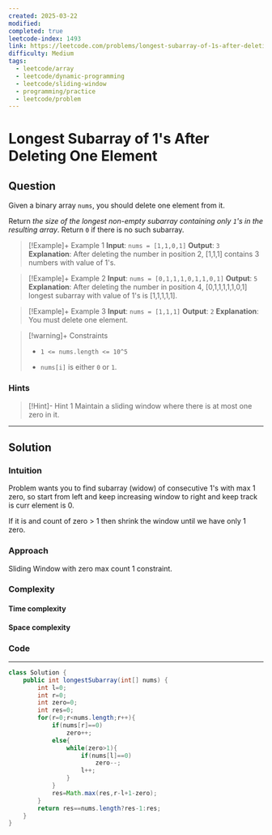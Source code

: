 ```yaml
---
created: 2025-03-22
modified: 
completed: true
leetcode-index: 1493
link: https://leetcode.com/problems/longest-subarray-of-1s-after-deleting-one-element
difficulty: Medium
tags:
  - leetcode/array
  - leetcode/dynamic-programming
  - leetcode/sliding-window
  - programming/practice
  - leetcode/problem
---
```

# Longest Subarray of 1's After Deleting One Element

## Question
Given a binary array `nums`, you should delete one element from it.

Return *the size of the longest non-empty subarray containing only *`1`*'s in the resulting array*. Return `0` if there is no such subarray.

 

>[!Example]+ Example 1
>**Input**: `nums = [1,1,0,1]`
>**Output**: `3`
>**Explanation**:
>After deleting the number in position 2, [1,1,1] contains 3 numbers with value of 1's. 

>[!Example]+ Example 2
>**Input**: `nums = [0,1,1,1,0,1,1,0,1]`
>**Output**: `5`
>**Explanation**:
>After deleting the number in position 4, [0,1,1,1,1,1,0,1] longest subarray with value of 1's is [1,1,1,1,1]. 

>[!Example]+ Example 3
>**Input**: `nums = [1,1,1]`
>**Output**: `2`
>**Explanation**:
>You must delete one element. 

>[!warning]+ Constraints
>- `1 <= nums.length <= 10^5`
>
>- `nums[i]` is either `0` or `1`.
### Hints
>[!Hint]- Hint 1
>Maintain a sliding window where there is at most one zero in it.

---
## Solution

### Intuition
Problem wants you to find subarray (widow) of consecutive 1's with max 1 zero,
so start from left and keep increasing window to right and keep track is curr element is 0.

If it is and count of zero > 1 then shrink the window until we have only 1 zero.


### Approach
Sliding Window with zero max count 1 constraint.


### Complexity

#### Time complexity


#### Space complexity


### Code
---
```java
class Solution {
    public int longestSubarray(int[] nums) {
        int l=0;
        int r=0;
        int zero=0;
        int res=0;
        for(r=0;r<nums.length;r++){
            if(nums[r]==0)
                zero++;
            else{
                while(zero>1){
                    if(nums[l]==0)
                        zero--;
                    l++;
                }
            }
            res=Math.max(res,r-l+1-zero);
        }
        return res==nums.length?res-1:res;
    }
}
```